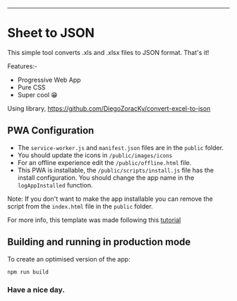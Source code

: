 ---
# Sheet to JSON

This simple tool converts .xls and .xlsx files to JSON format. That's it!

Features:-
- Progressive Web App
- Pure CSS
- Super cool 😁

Using library, https://github.com/DiegoZoracKy/convert-excel-to-json

## PWA Configuration

- The `service-worker.js` and `manifest.json` files are in the `public` folder.
- You should update the icons in `/public/images/icons`
- For an offline experience edit the `/public/offline.html` file.
- This PWA is installable, the `/public/scripts/install.js` file has the install configuration. You should change the app name in the `logAppInstalled` function.

Note: If you don't want to make the app installable you can remove the script from the `index.html` file in the `public` folder.
    
For more info, this template was made following this [tutorial](https://codelabs.developers.google.com/codelabs/your-first-pwapp)
 
## Building and running in production mode

To create an optimised version of the app:

```bash
npm run build
```

### Have a nice day.
